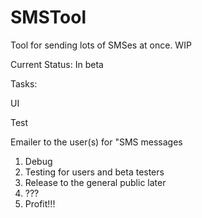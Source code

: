 # SMSTool
Tool for sending lots of SMSes at once. WIP

Current Status: In beta 

Tasks: <p/>
UI <p/>
Test <p/>
Emailer to the user(s) for "SMS messages

1. Debug
2. Testing for users and beta testers
3. Release to the general public later
4. ???
5. Profit!!!


